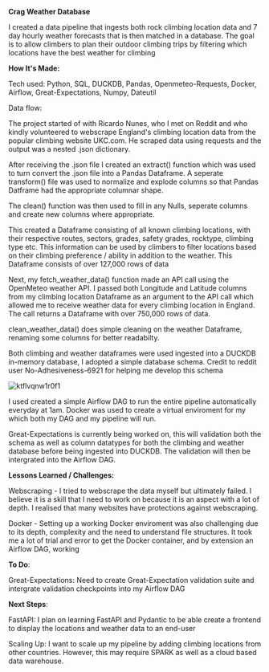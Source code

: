 **Crag Weather Database**

I created a data pipeline that ingests both rock climbing location data and 7 day hourly weather forecasts that is then matched in a database.
The goal is to allow climbers to plan their outdoor climbing trips by filtering which locations have the best weather for climbing

**How It's Made:**

Tech used: 
Python, SQL, DUCKDB, Pandas, Openmeteo-Requests, Docker, Airflow, Great-Expectations, Numpy, Dateutil

Data flow:

The project started of with Ricardo Nunes, who I met on Reddit and who kindly volunteered to webscrape England's climbing location data from the popular climbing website UKC.com. He scraped data using requests and the output was a nested .json dictionary. 

After receiving the .json file I created an extract() function which was used to turn convert the .json file into a Pandas Dataframe. A seperate transform() file was used to normalize and explode columns so that Pandas Datframe had the appropriate columnar shape.

The clean() function was then used to fill in any Nulls, seperate columns and create new columns where appropriate.

This created a Dataframe consisting of all known climbing locations, with their respective routes, sectors, grades, safety grades, rocktype, climbing type etc. This information can be used by climbers to filter locations based on their climbing preference / ability in addition to the weather. This Dataframe consists of over 127,000 rows of data

Next, my fetch_weather_data() function made an API call using the OpenMeteo weather API. I passed both Longitude and Latitude columns from my climbing location Dataframe as an argument to the API call which allowed me to receive weather data for every climbing location in England. The call returns a Dataframe with over 750,000 rows of data.
 
clean_weather_data() does simple cleaning on the weather Dataframe, renaming some columns for better readabilty.

Both climbing and weather dataframes were used ingested into a DUCKDB in-memory database, I adopted a simple database schema. Credit to reddit user No-Adhesiveness-6921 for helping me develop this schema

![ktflvqnw1r0f1](https://github.com/user-attachments/assets/57a316f2-b8d6-46d4-a7e7-e4190578f390)

I used created a simple Airflow DAG to run the entire pipeline automatically everyday at 1am. Docker was used to create a virtual enviroment for my which both my DAG and my pipeline will run.

Great-Expectations is currently being worked on, this will validation both the schema as well as column datatypes for both the climbing and weather database before being ingested into DUCKDB. The validation will then be intergrated into the Airflow DAG.

**Lessons Learned / Challenges:**

Webscraping - I tried to webscrape the data myself but ultimately failed. I believe it is a skill that I need to work on because it is an aspect with a lot of depth. I realised that many websites have protections against webscraping.

Docker - Setting up a working Docker enviroment was also challenging due to its depth, complexity and the need to understand file structures. It took me a lot of trial and error to get the Docker container, and by extension an Airflow DAG, working

**To Do**:

Great-Expectations: Need to create Great-Expectation validation suite and intergrate validation checkpoints into my Airflow DAG

**Next Steps**:

FastAPI: I plan on learning FastAPI and Pydantic to be able create a frontend to display the locations and weather data to an end-user

Scaling Up: I want to scale up my pipeline by adding climbing locations from other countries. However, this may require SPARK as well as a cloud based data warehouse. 




